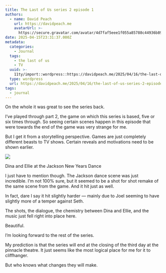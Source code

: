 ```yaml
---
title: The Last of Us series 2 episode 1
authors:
  - name: David Peach
    url: https://davidpeach.me
    avatarUrl: >-
      https://secure.gravatar.com/avatar/4d7faf5eee1f055a85788c44936b8995eaab6dfb004e7854ec747ccb272e91ee?s=96&d=mm&r=g
date: 2025-04-15T23:31:37.000Z
metadata:
  categories:
    - Journal
  tags:
    - the last of us
    - TV
  uuid: >-
    11ty/import::wordpress::https://davidpeach.me/2025/04/16/the-last-of-us-series-2-episode-1/
  type: wordpress
  url: https://davidpeach.me/2025/04/16/the-last-of-us-series-2-episode-1/
tags:
  - journal
---
```

On the whole it was great to see the series back.

I’ve played through part 2, the game on which this series is based, five or six times through. So seeing certain scenes happen in this episode that were towards the end of the game was very strange for me.

But I get it from a storytelling perspective. Games are just completely different beasts to TV shows. Certain reveals and motivations need to be shown earlier.

![](/assets/last-of-us-season-2-67cde06f6a-PF2YtfpOB85B.jpg)

Dina and Ellie at the Jackson New Years Dance

I just have to mention though. The Jackson dance scene was just incredible. I’m not 100% sure, but it seemed to be a shot for shot remake of the same scene from the game. And it hit just as well.

In fact, dare I say it hit slightly harder — mainly due to Joel seeming to have slightly more of a temper against Seth.

The shots, the dialogue, the chemistry between Dina and Ellie, and the music just fell right into place here.

Beautiful.

I’m looking forward to the rest of the series.

My prediction is that the series will end at the closing of the third day at the pinnacle theatre. It just seems like the most logical place for me for it to cliffhanger.

But who knows what changes they will make.